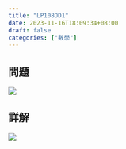```yaml
---
title: "LP108OD1"
date: 2023-11-16T18:09:34+08:00
draft: false
categories: ["數學"]
---
```

<!--more-->

## 問題
<img src="/posts/solution/LP108OD1-q.png">

## 詳解
<img src="/posts/solution/LP108OD1-sol.png">

